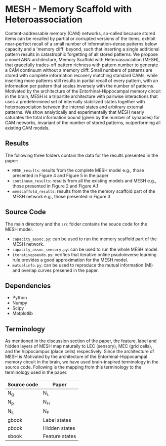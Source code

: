 # MESH - Memory Scaffold with Heteroassociation 

Content-addressable memory (CAM) networks, so-called because stored items can be recalled by partial or corrupted versions of the items, exhibit near-perfect recall of a small number of information-dense patterns below capacity and a 'memory cliff' beyond, such that inserting a single additional pattern results in catastrophic forgetting of all stored patterns. We propose a novel ANN architecture, Memory Scaffold with Heteroassociation (MESH), that gracefully trades-off pattern richness with pattern number to generate a CAM continuum without a memory cliff: Small numbers of patterns are stored with complete information recovery matching standard CAMs, while inserting more patterns still results in partial recall of every pattern, with an information per pattern that scales inversely with the number of patterns. Motivated by the architecture of the Entorhinal-Hippocampal memory circuit in the brain, MESH is a tripartite architecture with pairwise interactions that uses a predetermined set of internally stabilized states together with heteroassociation between the internal states and arbitrary external patterns. We show analytically and experimentally that MESH nearly saturates the total information bound (given by the number of synapses) for CAM networks, invariant of the number of stored patterns, outperforming all existing CAM models.

## Results
The following three folders contain the data for the results presented in the paper: 
- `MESH_results`: results from the complete MESH model e.g., those presented in Figure 4 and Figure 5 in the paper 
- `continuum_results`: results from all the existing models and MESH e.g., those presented in Figure 2 and Figure A.1
- `memscaffold_results`: results from the the memory scaffold part of the MESH network e.g., those presented in Figure 3 

## Source Code
The main directory and the `src` folder contains the souce code for the MESH model. 
- `capacity_assoc.py`: can be used to run the memory scaffold part of the MESH network.
- `capacity_assoc_sensory.py`: can be used to run the whole MESH model.
- `iterativepseudo.py`: verifies that iterative online psudoinverse learning rule provides a good approximation for the MESH model. 
-  `mutualinfo.py`: can be used to reproduce the mutual information (MI) and overlap curves presened in the paper.

## Dependencies
- Python
- Numpy
- Scipy
- Matplotlib

## Terminology
As mentioned in the discussion section of the paper, the feature, label and hidden layers of MESH map naturally to LEC (sensory), MEC (grid cells), and the hippocampus (place cells) respectively. Since the architecture of MESH is Motivated by the architecture of the Entorhinal-Hippocampal memory circuit in the brain, we have used brain-inspired terminology in the source code. Following is the mapping from this terminology to the terminology used in the paper. 

| Source code | Paper |
|-------------|-------|
|N<sub>g</sub>|N<sub>L</sub>|  
|N<sub>p</sub>|N<sub>H</sub>|  
|N<sub>s</sub>|N<sub>F</sub>| 
|gbook        |Label states |
|pbook        |Hidden states |
|sbook        |Feature states |

